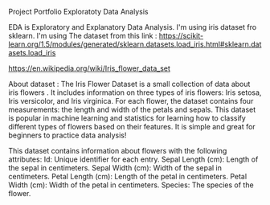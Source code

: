 Project Portfolio Exploratoty Data Analysis

EDA is Exploratory and Explanatory Data Analysis. I'm using iris dataset fro sklearn. I'm using The dataset from this link : https://scikit-learn.org/1.5/modules/generated/sklearn.datasets.load_iris.html#sklearn.datasets.load_iris

https://en.wikipedia.org/wiki/Iris_flower_data_set

About dataset : The Iris Flower Dataset is a small collection of data about iris flowers . It includes information on three types of iris flowers: Iris setosa, Iris versicolor, and Iris virginica. For each flower, the dataset contains four measurements: the length and width of the petals and sepals. This dataset is popular in machine learning and statistics for learning how to classify different types of flowers based on their features. It is simple and great for beginners to practice data analysis!

This dataset contains information about flowers with the following attributes:
Id: Unique identifier for each entry.
Sepal Length (cm): Length of the sepal in centimeters.
Sepal Width (cm): Width of the sepal in centimeters.
Petal Length (cm): Length of the petal in centimeters.
Petal Width (cm): Width of the petal in centimeters.
Species: The species of the flower.
